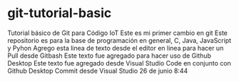 # git-tutorial-basic
Tutorial básico de Git para Código IoT
Este es mi primer cambio en git
Este repositorio es para la base de programación en general, C, Java, JavaScript y Pyhon
Agrego esta linea de texto desde el editor en linea para hacer un Pull desde Gitbash
Este texto fue agregado para hacer uso de Github Desktop
Este texto fue agregado desde Visual Studio Code en conjunto con Github Desktop
Commit desde Visual Studio 26 de junio 8:44